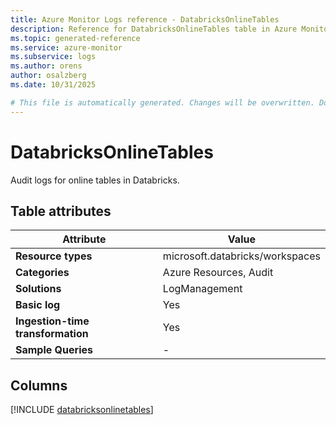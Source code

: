 ```yaml
---
title: Azure Monitor Logs reference - DatabricksOnlineTables
description: Reference for DatabricksOnlineTables table in Azure Monitor Logs.
ms.topic: generated-reference
ms.service: azure-monitor
ms.subservice: logs
ms.author: orens
author: osalzberg
ms.date: 10/31/2025

# This file is automatically generated. Changes will be overwritten. Do not change this file directly.
---
```


# DatabricksOnlineTables

Audit logs for online tables in Databricks.


## Table attributes

|Attribute|Value|
|---|---|
|**Resource types**|microsoft.databricks/workspaces|
|**Categories**|Azure Resources, Audit|
|**Solutions**| LogManagement|
|**Basic log**|Yes|
|**Ingestion-time transformation**|Yes|
|**Sample Queries**|-|



## Columns
  
[!INCLUDE [databricksonlinetables](~/reusable-content/ce-skilling/azure/includes/azure-monitor/reference/tables/databricksonlinetables-include.md)]
